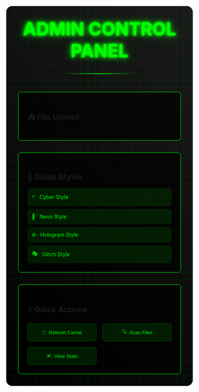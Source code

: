 <div class="admin-container">
  <div class="cyber-grid"></div>
  <div class="admin-header">
    <h1 class="neon-text">ADMIN CONTROL PANEL</h1>
    <div class="cyber-line"></div>
  </div>

  <SubMenu />

  <div class="section-grid">
    <!-- File Upload Section -->
    <div class="section-card">
      <h2>📤 File Upload</h2>
      <FileUpload />
    </div>
    <!-- Guide Styles Section -->
    <div class="section-card">
      <h2>🎨 Guide Styles</h2>
      <div class="content-list">
        <a href="/guides/styles/cyber" class="content-item">
          <span class="item-icon">⚡</span>
          <span class="item-text">Cyber Style</span>
        </a>
        <a href="/guides/styles/neon" class="content-item">
          <span class="item-icon">💫</span>
          <span class="item-text">Neon Style</span>
        </a>
        <a href="/guides/styles/hologram" class="content-item">
          <span class="item-icon">🌐</span>
          <span class="item-text">Hologram Style</span>
        </a>
        <a href="/guides/styles/glitch" class="content-item">
          <span class="item-icon">🎭</span>
          <span class="item-text">Glitch Style</span>
        </a>
      </div>
    </div>
    <!-- Quick Actions Section -->
    <div class="section-card">
      <h2>⚡ Quick Actions</h2>
      <div class="actions-grid">
        <button class="action-button">
          <span class="action-icon">🔄</span>
          Refresh Cache
        </button>
        <button class="action-button">
          <span class="action-icon">🔍</span>
          Scan Files
        </button>
        <button class="action-button">
          <span class="action-icon">📊</span>
          View Stats
        </button>
      </div>
    </div>
  </div>
</div>

<script setup>
import SubMenu from '../components/admin/SubMenu.vue'
import FileUpload from '../components/admin/FileUpload.vue'
</script>

<style>
.admin-container {
  position: relative;
  padding: 2rem;
  background: linear-gradient(45deg, #000, #1a1a1a);
  border-radius: 1rem;
  margin: 2rem 0;
  overflow: hidden;
}

.cyber-grid {
  position: absolute;
  top: 0;
  left: 0;
  right: 0;
  bottom: 0;
  background: 
    linear-gradient(90deg, rgba(0, 255, 0, 0.1) 1px, transparent 1px),
    linear-gradient(rgba(0, 255, 0, 0.1) 1px, transparent 1px);
  background-size: 20px 20px;
  animation: gridScroll 20s linear infinite;
}

.admin-header {
  text-align: center;
  margin-bottom: 3rem;
  position: relative;
  z-index: 1;
}

.neon-text {
  font-size: 3rem;
  color: #00ff00;
  text-shadow: 
    0 0 5px #00ff00,
    0 0 10px #00ff00,
    0 0 20px #00ff00;
  margin: 0;
}

.cyber-line {
  height: 2px;
  background: linear-gradient(90deg, transparent, #00ff00, transparent);
  margin: 2rem auto;
  width: 200px;
}

.section-grid {
  display: grid;
  gap: 2rem;
  position: relative;
  z-index: 1;
}

.section-card {
  background: rgba(0, 0, 0, 0.7);
  border: 1px solid #00ff00;
  border-radius: 0.5rem;
  padding: 1.5rem;
}

.content-list {
  display: grid;
  gap: 0.5rem;
}

.content-item {
  display: flex;
  align-items: center;
  gap: 0.75rem;
  padding: 0.75rem;
  background: rgba(0, 255, 0, 0.1);
  border-radius: 0.5rem;
  text-decoration: none;
  color: #00ff00;
  transition: all 0.3s ease;
}

.content-item:hover {
  background: rgba(0, 255, 0, 0.2);
  transform: translateX(10px);
}

.actions-grid {
  display: grid;
  grid-template-columns: repeat(auto-fit, minmax(150px, 1fr));
  gap: 1rem;
  margin-top: 1rem;
}

.action-button {
  display: flex;
  align-items: center;
  justify-content: center;
  gap: 0.5rem;
  padding: 0.75rem;
  background: rgba(0, 255, 0, 0.1);
  border: 1px solid rgba(0, 255, 0, 0.2);
  border-radius: 0.5rem;
  color: #00ff00;
  cursor: pointer;
  transition: all 0.3s ease;
}

.action-button:hover {
  background: rgba(0, 255, 0, 0.2);
  transform: translateY(-2px);
}

@keyframes gridScroll {
  0% { transform: translate(0, 0); }
  100% { transform: translate(20px, 20px); }
}
</style>